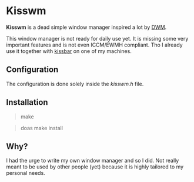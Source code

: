 # Kisswm
**Kisswm** is a dead simple window manager inspired a lot by [DWM](https://dwm.suckless.org/).


This window manager is not ready for daily use yet.
It is missing some very important features and is not even ICCM/EWMH compliant.
Tho I already use it together with [kissbar](https://github.com/FancyChaos/Kissbar) on one of my machines.

## Configuration
The configuration is done solely inside the *kisswm.h* file.

## Installation
> make

> doas make install

## Why?
I had the urge to write my own window manager and so I did.
Not really meant to be used by other people (yet) because it is highly tailored to my personal needs.
